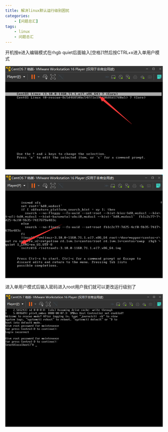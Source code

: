 ```yaml
---
title: 解决linux默认运行级别困扰
categories:
    - [问题总汇]
tags:
    - linux
    - 问题总汇
---
```


开机按e进入编辑模式在rhgb quiet后面输入[空格]1然后按CTRL+x进入单用户模式

![image-20240208125030007](https://raw.githubusercontent.com/PigPigLetsGo/imeages/master/image-20240208125030007.png)

![image_2023-01-06-17-01-43](https://raw.githubusercontent.com/PigPigLetsGo/imeages/master/image_2023-01-06-17-01-43.png)

进入单用户模式后输入密码进入root用户我们就可以更改运行级别了

![image-20240208125044516](https://raw.githubusercontent.com/PigPigLetsGo/imeages/master/image-20240208125044516.png)

